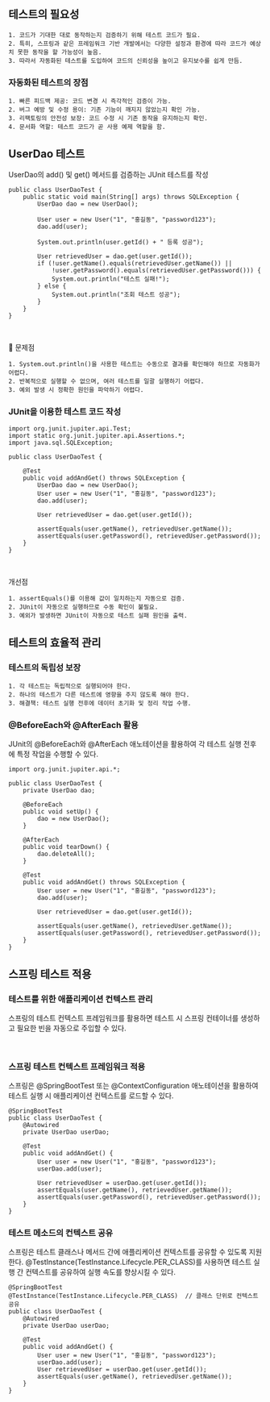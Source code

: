 ## 테스트의 필요성

```
1. 코드가 기대한 대로 동작하는지 검증하기 위해 테스트 코드가 필요.
2. 특히, 스프링과 같은 프레임워크 기반 개발에서는 다양한 설정과 환경에 따라 코드가 예상치 못한 동작을 할 가능성이 높음.
3. 따라서 자동화된 테스트를 도입하여 코드의 신뢰성을 높이고 유지보수를 쉽게 만듬.
```

### 자동화된 테스트의 장점
```
1. 빠른 피드백 제공: 코드 변경 시 즉각적인 검증이 가능.
2. 버그 예방 및 수정 용이: 기존 기능이 깨지지 않았는지 확인 가능.
3. 리팩토링의 안전성 보장: 코드 수정 시 기존 동작을 유지하는지 확인.
4. 문서화 역할: 테스트 코드가 곧 사용 예제 역할을 함.
```

## UserDao 테스트

UserDao의 add() 및 get() 메서드를 검증하는 JUnit 테스트를 작성

```
public class UserDaoTest {
    public static void main(String[] args) throws SQLException {
        UserDao dao = new UserDao();
        
        User user = new User("1", "홍길동", "password123");
        dao.add(user);
        
        System.out.println(user.getId() + " 등록 성공");

        User retrievedUser = dao.get(user.getId());
        if (!user.getName().equals(retrievedUser.getName()) ||
            !user.getPassword().equals(retrievedUser.getPassword())) {
            System.out.println("테스트 실패!");
        } else {
            System.out.println("조회 테스트 성공");
        }
    }
}
```
<br/>

🚨 문제점
```
1. System.out.println()을 사용한 테스트는 수동으로 결과를 확인해야 하므로 자동화가 어렵다.
2. 반복적으로 실행할 수 없으며, 여러 테스트를 일괄 실행하기 어렵다.
3. 예외 발생 시 정확한 원인을 파악하기 어렵다.
```

### JUnit을 이용한 테스트 코드 작성

```
import org.junit.jupiter.api.Test;
import static org.junit.jupiter.api.Assertions.*;
import java.sql.SQLException;

public class UserDaoTest {

    @Test
    public void addAndGet() throws SQLException {
        UserDao dao = new UserDao();
        User user = new User("1", "홍길동", "password123");
        dao.add(user);
        
        User retrievedUser = dao.get(user.getId());

        assertEquals(user.getName(), retrievedUser.getName());
        assertEquals(user.getPassword(), retrievedUser.getPassword());
    }
}
```
<br/>

개선점
```
1. assertEquals()를 이용해 값이 일치하는지 자동으로 검증.
2. JUnit이 자동으로 실행하므로 수동 확인이 불필요.
3. 예외가 발생하면 JUnit이 자동으로 테스트 실패 원인을 출력.
```

## 테스트의 효율적 관리

### 테스트의 독립성 보장
```
1. 각 테스트는 독립적으로 실행되어야 한다.
2. 하나의 테스트가 다른 테스트에 영향을 주지 않도록 해야 한다.
3. 해결책: 테스트 실행 전후에 데이터 초기화 및 정리 작업 수행.
```

### @BeforeEach와 @AfterEach 활용

JUnit의 @BeforeEach와 @AfterEach 애노테이션을 활용하여 각 테스트 실행 전후에 특정 작업을 수행할 수 있다.

```
import org.junit.jupiter.api.*;

public class UserDaoTest {
    private UserDao dao;

    @BeforeEach
    public void setUp() {
        dao = new UserDao();
    }

    @AfterEach
    public void tearDown() {
        dao.deleteAll();
    }

    @Test
    public void addAndGet() throws SQLException {
        User user = new User("1", "홍길동", "password123");
        dao.add(user);

        User retrievedUser = dao.get(user.getId());

        assertEquals(user.getName(), retrievedUser.getName());
        assertEquals(user.getPassword(), retrievedUser.getPassword());
    }
}
```

## 스프링 테스트 적용

### 테스트를 위한 애플리케이션 컨텍스트 관리
스프링의 테스트 컨텍스트 프레임워크를 활용하면 테스트 시 스프링 컨테이너를 생성하고 필요한 빈을 자동으로 주입할 수 있다.

<br/>

### 스프링 테스트 컨텍스트 프레임워크 적용

스프링은 @SpringBootTest 또는 @ContextConfiguration 애노테이션을 활용하여 테스트 실행 시 애플리케이션 컨텍스트를 로드할 수 있다.

```
@SpringBootTest
public class UserDaoTest {
    @Autowired
    private UserDao userDao;

    @Test
    public void addAndGet() {
        User user = new User("1", "홍길동", "password123");
        userDao.add(user);

        User retrievedUser = userDao.get(user.getId());
        assertEquals(user.getName(), retrievedUser.getName());
        assertEquals(user.getPassword(), retrievedUser.getPassword());
    }
}
```

### 테스트 메소드의 컨텍스트 공유
스프링은 테스트 클래스나 메서드 간에 애플리케이션 컨텍스트를 공유할 수 있도록 지원한다.
@TestInstance(TestInstance.Lifecycle.PER_CLASS)를 사용하면 테스트 실행 간 컨텍스트를 공유하여 실행 속도를 향상시킬 수 있다.

```
@SpringBootTest
@TestInstance(TestInstance.Lifecycle.PER_CLASS)  // 클래스 단위로 컨텍스트 공유
public class UserDaoTest {
    @Autowired
    private UserDao userDao;

    @Test
    public void addAndGet() {
        User user = new User("1", "홍길동", "password123");
        userDao.add(user);
        User retrievedUser = userDao.get(user.getId());
        assertEquals(user.getName(), retrievedUser.getName());
    }
}
```


